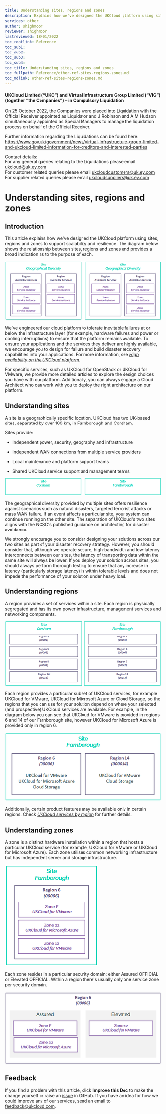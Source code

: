 ```yaml
---
title: Understanding sites, regions and zones
description: Explains how we've designed the UKCloud platform using sites, regions and zones
services: other
author: shighmoor
reviewer: shighmoor
lastreviewed: 18/01/2022
toc_rootlink: Reference
toc_sub1: 
toc_sub2:
toc_sub3:
toc_sub4:
toc_title: Understanding sites, regions and zones
toc_fullpath: Reference/other-ref-sites-regions-zones.md
toc_mdlink: other-ref-sites-regions-zones.md
---
```


#### UKCloud Limited (“UKC”) and Virtual Infrastructure Group Limited (“VIG”) (together “the Companies”) – in Compulsory Liquidation

On 25 October 2022, the Companies were placed into Liquidation with the Official Receiver appointed as Liquidator and J Robinson and A M Hudson simultaneously appointed as Special Managers to manage the liquidation process on behalf of the Official Receiver.

Further information regarding the Liquidations can be found here: <https://www.gov.uk/government/news/virtual-infrastructure-group-limited-and-ukcloud-limited-information-for-creditors-and-interested-parties>

Contact details:<br>
For any general queries relating to the Liquidations please email <ukcloud@uk.ey.com><br>
For customer related queries please email <ukcloudcustomers@uk.ey.com><br>
For supplier related queries please email <ukcloudsuppliers@uk.ey.com>

# Understanding sites, regions and zones

## Introduction

This article explains how we've designed the UKCloud platform using sites, regions and zones to support scalability and resilience. The diagram below shows the relationship between sites, regions and zones and provides a broad indication as to the purpose of each.

![Platform overview](images/other-srz-platform-overview.png)

We've engineered our cloud platform to tolerate inevitable failures at or below the infrastructure layer (for example, hardware failures and power or cooling interruptions) to ensure that the platform remains available. To ensure your applications and the services they deliver are highly available, we encourage you to design for failure and build disaster recovery capabilities into your applications. For more information, see [*High availability on the UKCloud platform*](other-ref-high-availability.md).

For specific services, such as UKCloud for OpenStack or UKCloud for VMware, we provide more detailed articles to explore the design choices you have with our platform. Additionally, you can always engage a Cloud Architect who can work with you to deploy the right architecture on our platform.

## Understanding sites

A site is a geographically specific location. UKCloud has two UK‑based sites, separated by over 100 km, in Farnborough and Corsham.

Sites provide:

- Independent power, security, geography and infrastructure

- Independent WAN connections from multiple service providers

- Local maintenance and platform support teams

- Shared UKCloud service support and management teams

![The UKCloud platform has two sites in Corsham and Farnborough](images/other-srz-sites.png)

The geographical diversity provided by multiple sites offers resilience against scenarios such as natural disasters, targeted terrorist attacks or mass WAN failure. If an event affects a particular site, your system can continue running on the other site. The separation of UKCloud's two sites aligns with the NCSC's published guidance on architecting for disaster avoidance.

We strongly encourage you to consider designing your solutions across our two sites as part of your disaster recovery strategy. However, you should consider that, although we operate secure, high‑bandwidth and low‑latency interconnects between our sites, the latency of transporting data within the same site will always be lower. If you deploy your solution across sites, you should always perform thorough testing to ensure that any increase in latency (particularly storage latency) is within tolerable levels and does not impede the performance of your solution under heavy load.

## Understanding regions

A region provides a set of services within a site. Each region is physically segregated and has its own power infrastructure, management services and networking components.

![Each site in the UKCloud platform contains multiple regions](images/other-srz-regions.png)

Each region provides a particular subset of UKCloud services, for example UKCloud for VMware, UKCloud for Microsoft Azure or Cloud Storage, so the regions that you can use for your solution depend on where your selected (and prospective) UKCloud services are available. For example, in the diagram below you can see that UKCloud for VMware is provided in regions 6 and 14 of our Farnborough site, however UKCloud for Microsoft Azure is provided only in region 6.

![Services provided in Farnborough regions](images/other-srz-services-frn.png)

Additionally, certain product features may be available only in certain regions. Check [*UKCloud services by region*](other-ref-services-by-region.md) for further details.

## Understanding zones

A zone is a distinct hardware installation within a region that hosts a particular UKCloud service (for example, UKCloud for VMware or UKCloud for Microsoft Azure). Each zone utilises common networking infrastructure but has independent server and storage infrastructure.

![Each region in a site contains multiple service zones](images/other-srz-zones.png)

Each zone resides in a particular security domain: either Assured OFFICIAL or Elevated OFFICIAL. Within a region there's usually only one service zone per security domain.

![Zones, services and security domains](images/other-srz-security-domains.png)

## Feedback

If you find a problem with this article, click **Improve this Doc** to make the change yourself or raise an [issue](https://github.com/UKCloud/documentation/issues) in GitHub. If you have an idea for how we could improve any of our services, send an email to <feedback@ukcloud.com>.
